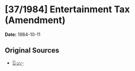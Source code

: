 # [37/1984] Entertainment Tax (Amendment)

**Date:** 1984-10-11

## Original Sources

- [සිංහල](https://documents.gov.lk/view/acts/1984/10/37-1984_S.pdf)
